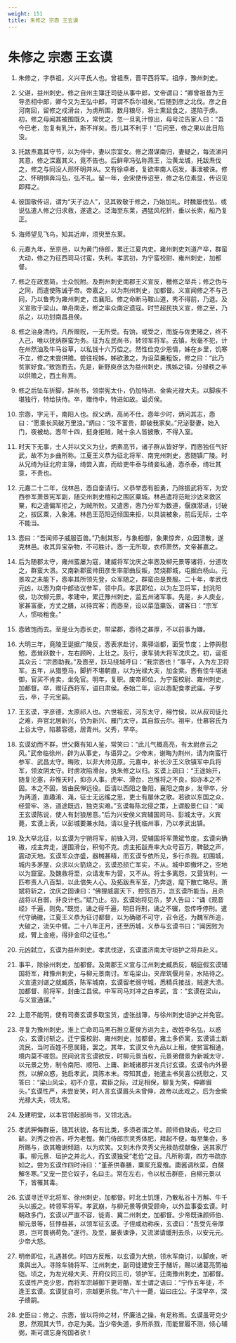 ```yaml
---
weight: 151
title: 朱修之 宗悫 王玄谟
---
```


# 朱修之 宗悫 王玄谟

1. <span id="朱修之_宗悫_王玄谟-1"></span>
朱修之，字恭祖，义兴平氏人也。曾祖焘，晋平西将军。祖序，豫州刺史。

2. <span id="朱修之_宗悫_王玄谟-2"></span>
父谌，益州刺史。修之自州主簿迁司徒从事中郎，文帝谓曰：“卿曾祖昔为王导丞相中郎，卿今又为王弘中郎，可谓不忝尔祖矣。”后随到彦之北伐。彦之自河南回，留修之戍滑台，为虏所围，数月粮尽，将士熏鼠食之，遂陷于虏。初，修之母闻其被围既久，常忧之，忽一旦乳汁惊出，母号泣告家人曰：“吾今已老，忽复有乳汁，斯不祥矣。吾儿其不利乎！”后问至，修之果以此日陷没。

3. <span id="朱修之_宗悫_王玄谟-3"></span>
托跋焘嘉其守节，以为侍中，妻以宗室女。修之潜谋南归，妻疑之，每流涕问其意，修之深嘉其义，竟不告也。后鲜卑冯弘称燕王，治黄龙城，托跋焘伐之，修之与同没人邢怀明并从。又有徐卓者，复欲率南人窃发，事泄被诛。修之、怀明惧奔冯弘，弘不礼。留一年，会宋使传诏至，修之名位素显，传诏见即拜之。

4. <span id="朱修之_宗悫_王玄谟-4"></span>
彼国敬传诏，谓为“天子边人”，见其致敬于修之，乃始加礼。时魏屡伐弘，或说弘遣人修之归求救，遂遣之。泛海至东莱，遇猛风柁折，垂以长索，船乃复正。

5. <span id="朱修之_宗悫_王玄谟-5"></span>
海师望见飞鸟，知其近岸，须臾至东莱。

6. <span id="朱修之_宗悫_王玄谟-6"></span>
元嘉九年，至京邑，以为黄门侍郎，累迁江夏内史。雍州刺史刘道产卒，群蛮大动，修之为征西司马讨蛮，失利。孝武初，为宁蛮校尉、雍州刺史，加都督。

7. <span id="朱修之_宗悫_王玄谟-7"></span>
修之在政宽简，士众悦附。及荆州刺史南郡王义宣反，檄修之举兵；修之伪与之同，而遣使陈诚于帝。帝嘉之，以为荆州刺史，加都督。义宣闻修之不与己同，乃以鲁秀为雍州刺史，击襄阳。修之命断马鞍山道，秀不得前，乃退。及义宣败于梁山，单舟南走，修之率众南定遗寇。时竺超民执义宣，修之至，乃杀之，以功封南昌县侯。

8. <span id="朱修之_宗悫_王玄谟-8"></span>
修之治身清约，凡所赠贶，一无所受。有饷，或受之，而旋与佐吏赌之，终不入己，唯以抚纳群蛮为务。征为左民尚书，转领军将军。去镇，秋毫不犯，计在州然油及牛马谷草，以私钱十六万偿之。然性俭克少恩情，姊在乡里，饥寒不立，修之未尝供赡。尝往视姊，姊欲激之，为设菜羹粗饭，修之曰：“此乃贫家好食。”致饱而去。先是，新野庾彦达为益州刺史，携姊之镇，分禄秩之半以供赡之，西土称焉。

9. <span id="朱修之_宗悫_王玄谟-9"></span>
修之后坠车折脚，辞尚书，领崇宪太仆，仍加特进、金紫光禄大夫。以脚疾不堪独行，特给扶侍。卒，赠侍中，特进如故。谥贞侯。

10. <span id="朱修之_宗悫_王玄谟-10"></span>
宗悫，字元干，南阳人也。叔父炳，高尚不仕。悫年少时，炳问其志，悫曰：“愿乘长风破万里浪。”炳曰：“汝不富贵，即破我家矣。”兄泌娶妻，始入门，夜被劫。悫年十四，挺身拒贼，贼十余人皆披散，不得入室。

11. <span id="朱修之_宗悫_王玄谟-11"></span>
时天下无事，士人并以文义为业，炳素高节，诸子群从皆好学，而悫独任气好武，故不为乡曲所称。江夏王义恭为征北将军、南兖州刺史，悫随镇广陵。时从兄绮为征北府主簿，绮尝入直，而给吏牛泰与绮妾私通，悫杀泰，绮壮其意，不责也。

12. <span id="朱修之_宗悫_王玄谟-12"></span>
元嘉二十二年，伐林邑，悫自奋请行。义恭举悫有胆勇，乃除振武将军，为安西参军萧景宪军副，随交州刺史檀和之围区粟城。林邑遣将范毗沙达来救区粟，和之遣偏军拒之，为贼所败。又遣悫，悫乃分军为数道，偃旗潜进，讨破之，拔区粟，入象浦。林邑王范阳迈倾国来拒，以具装被象，前后无际，士卒不能当。

13. <span id="朱修之_宗悫_王玄谟-13"></span>
悫曰：“吾闻师子威服百兽。”乃制其形，与象相御，象果惊奔，众因溃散，遂克林邑。收其异宝杂物，不可胜计。悫一无所取，衣栉萧然，文帝甚嘉之。

14. <span id="朱修之_宗悫_王玄谟-14"></span>
后为随郡太守，雍州蛮屡为寇，建威将军沈庆之率悫及柳元景等诸将，分道攻之，群蛮大溃。又南新郡蛮帅田彦生率部曲反叛，焚烧郡城，屯据白杨山。元景攻之未能下，悫率其所领先登，众军随之，群蛮由是畏服。二十年，孝武伐元凶，以悫为南中郎谘议参军，领中兵。孝武即位，以为左卫将军，封洮阳侯，功次柳元景。孝建中，累迁豫州刺史，监五州诸军事。先是，乡人庾业，家甚富豪，方丈之膳，以待宾客；而悫至，设以菜菹粟饭，谓客曰：“宗军人，惯啖粗食。”

15. <span id="朱修之_宗悫_王玄谟-15"></span>
悫致饱而去。至是业为悫长史，带梁郡，悫待之甚厚，不以前事为嫌。

16. <span id="朱修之_宗悫_王玄谟-16"></span>
大明三年，竟陵王诞据广陵反，悫表求赴讨，乘驿诣都，面受节度；上停舆慰勉，悫耸跃数十，左右顾盻，上壮之。及行，隶车骑大将军沈庆之。初，诞诳其众云：“宗悫助我。”及悫至，跃马绕城呼曰：“我宗悫也！”事平，入为左卫将军。五年，从猎堕马，脚折不堪朝直，以为光禄大夫，加金紫。悫有佳牛堪进御，官买不肯卖，坐免官。明年，复职。废帝即位，为宁蛮校尉、雍州刺史，加都督。卒，赠征西将军，谥曰肃侯。泰始二年，诏以悫配食孝武庙。子罗云，卒，子元宝嗣。

17. <span id="朱修之_宗悫_王玄谟-17"></span>
王玄谟，字彦德，太原祁人也。六世祖宏，河东太守，绵竹侯，以从叔司徒允之难，弃官北居新兴，仍为新兴、雁门太守，其自叙云尔。祖牢，仕慕容氏为上谷太守，陷慕容德，居青州。父秀，早卒。

18. <span id="朱修之_宗悫_王玄谟-18"></span>
玄谟幼而不群，世父蕤有知人鉴，常笑曰：“此儿气概高亮，有太尉彦云之风。”武帝临徐州，辟为从事史，与语异之。少帝末，谢晦为荆州，请为南蛮行参军、武昌太守。晦败，以非大帅见原。元嘉中，补长沙王义欣镇军中兵将军，领汝阴太守。时虏攻陷滑台，执朱修之以归。玄谟上疏曰：“王途始开，随复沦塞，非惟天时，抑亦人事。虎牢、滑台，岂惟将之不良，抑亦本之不固。本之不固，皆由民惮远役。臣请以西阳之鲁阳，襄阳之南乡，发甲卒，分为两道，直趣淆、渑，征士无远徭之思，吏士有屡休之歌。若欲以东国之众，经营牢、洛，道途既远，独克实难。”玄谟每陈北侵之策，上谓殷景仁曰：“闻王玄谟陈说，使人有封狼居意。”后为兴安侯义宾辅国司马、彭城太守。义宾薨，玄谟上表，以彭城要兼水陆，请以皇子抚临州事，乃以孝武出镇。

19. <span id="朱修之_宗悫_王玄谟-19"></span>
及大举北征，以玄谟为宁朔将军，前锋入河，受辅国将军萧斌节度。玄谟向确磝，戍主奔走，遂围滑台，积旬不克。虏主拓跋焘率大众号百万，鞞鼓之声，震动天地。玄谟军众亦盛，器械甚精，而玄谟专依所见，多行杀戮。初围城，城内多茅屋，众求以火箭烧之，玄谟恐损亡军实，不从。城中即撤坏之，空地以为窟室。及魏救将至，众请发车为营，又不从。将士多离怨，又营货利，一匹布责人八百梨，以此倍失人心。及拓跋焘军至，乃奔退，麾下散亡略尽。萧斌将斩之，沈庆之固谏曰：“佛狸威震天下，控弦百万，岂玄谟所能当。且杀战将以自弱，非良计也。”斌乃止。初，玄谟始将见杀，梦人告曰：“诵《观音经》千遍，则免。”既觉，诵之得千遍，明日将刑，诵之不辍，忽传呼停刑。遣代守确磝，江夏王义恭为征讨都督，以为确磝不可守，召令还，为魏军所追，大破之，流矢中臂。二十八年正月，还至历城，义恭与玄谟书曰：“闻因败为成，臂上金疮，得非金印之征也。”

20. <span id="朱修之_宗悫_王玄谟-20"></span>
元凶弑立，玄谟为益州刺史。孝武伐逆，玄谟遣济南太守垣护之将兵赴义。

21. <span id="朱修之_宗悫_王玄谟-21"></span>
事平，除徐州刺史，加都督。及南郡王义宣与江州刺史臧质反，朝庭假玄谟辅国将军，拜豫州刺史，与柳元景南讨。军屯梁山，夹岸筑偃月垒，水陆待之。义宣遣刘谌之就臧质，陈军城南，玄谟留老弱守城，悉精兵接战，贼遂大溃。加都督、前将军，封曲江县侯。中军司马刘冲之白孝武，言：“玄谟在梁山，与义宣通谋。”

22. <span id="朱修之_宗悫_王玄谟-22"></span>
上意不能明，使有司奏玄谟多取宝货，虚张战簿，与徐州刺史垣护之并免官。

23. <span id="朱修之_宗悫_王玄谟-23"></span>
寻复为豫州刺史。淮上亡命司马黑石推立夏侯方进为主，改姓李名弘，以惑众，玄谟讨斩之。迁宁蛮校尉、雍州刺史，加都督。雍土多侨寓，玄谟请土断流民，当时百姓不愿属籍，罢之。其年，玄谟又令九品以上租，使贫富相通，境内莫不嗟怨。民间讹言玄谟欲反，时柳元景当权，元景弟僧景为新城太守，以元景之势，制令南阳、顺阳、上庸、新城诸郡并发兵讨玄谟。玄谟令内外晏然，以解众惑，驰启孝武，具陈本末。帝知其虚，驰遣主书吴喜公抚慰之，又答曰：“梁山风尘，初不介意，君臣之际，过足相保，聊复为笑，伸卿眉头。”玄谟性严，未尝妄笑，时人言玄谟眉头未曾伸，故帝以此戏之。后为金紫光禄大夫，领太常。

24. <span id="朱修之_宗悫_王玄谟-24"></span>
及建明堂，以本官领起部尚书，又领北选。

25. <span id="朱修之_宗悫_王玄谟-25"></span>
孝武狎侮群臣，随其状貌，各有比类，多须者谓之羊。颜师伯缺齿，号之曰齴。刘秀之俭吝，呼为老慳。黄门侍郎宗灵秀体肥，拜起不便，每至集会，多所赐与，欲其瞻谢倾踣，以为欢笑。又刻木作灵秀父光禄勋叔献像，送其家厅事。柳元景、垣护之并北人，而玄谟独受“老伧”之目。凡所称谓，四方书疏亦如之。尝为玄谟作四时诗曰：“堇荼供春膳，粟浆充夏飧。瓟酱调秋菜，白醝解冬寒。”又宠一昆仑奴子，名曰主。常在左右，令以杖击群臣，自柳元景以下，皆罹其毒。

26. <span id="朱修之_宗悫_王玄谟-26"></span>
玄谟寻迁平北将军、徐州刺史，加都督。时北土饥馑，乃散私谷十万斛、牛千头以振之。转领军将军。孝武崩，与柳元景等俱受顾命，以外监事委玄谟。时朝政多门，玄谟以严直不容，徙青、冀二州刺史，加都督。少帝既诛颜师伯、柳元景等，狂悖益甚，以领军征玄谟。子侄咸劝称疾，玄谟曰：“吾受先帝厚恩，岂可畏祸苟免。”遂行。及至，屡表谏诤，又流涕请缓刑去杀，以安元元。少帝大怒。

27. <span id="朱修之_宗悫_王玄谟-27"></span>
明帝即位，礼遇甚优。时四方反叛，以玄谟为大统，领水军南讨，以脚疾，听乘舆出入。寻除车骑将军、江州刺史，副司徒建安王于赭圻，赐以诸葛亮筒袖铠。顷之，为左光禄大夫、开府仪同三司，领护军。迁南豫州刺史，加都督。玄谟性严克少恩，而将军宗越御下更苛酷，军士谓之语曰：“宁作五年徒，不逢王玄谟。玄谟犹自可，宗越更杀我。”年八十一薨，谥曰庄公。子深早卒，深子缋嗣。

28. <span id="朱修之_宗悫_王玄谟-28"></span>
史臣曰：修之、宗悫，皆以将帅之材，怀廉洁之操，有足称焉。玄谟虽苛克少恩，然观其大节，亦足为美。当少帝失道，多所杀戮，而能冒履不测，倾心辅弼，斯可谓忘身徇国者欤！
